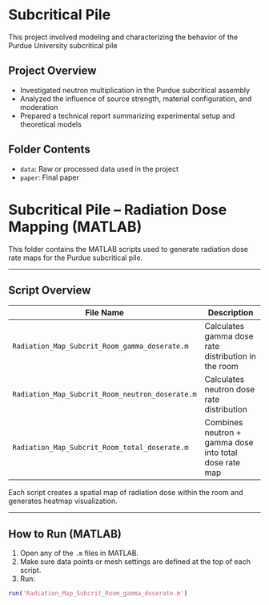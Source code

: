 # Subcritical Pile

This project involved modeling and characterizing the behavior of the Purdue University subcritical pile

## Project Overview
- Investigated neutron multiplication in the Purdue subcritical assembly
- Analyzed the influence of source strength, material configuration, and moderation
- Prepared a technical report summarizing experimental setup and theoretical models

## Folder Contents
- `data`: Raw or processed data used in the project
- `paper`: Final paper 

# Subcritical Pile – Radiation Dose Mapping (MATLAB)

This folder contains the MATLAB scripts used to generate radiation dose rate maps for the Purdue subcritical pile. 

---

## Script Overview

| File Name                                               | Description                                               |
|----------------------------------------------------------|-----------------------------------------------------------|
| `Radiation_Map_Subcrit_Room_gamma_doserate.m`           | Calculates gamma dose rate distribution in the room      |
| `Radiation_Map_Subcrit_Room_neutron_doserate.m`         | Calculates neutron dose rate distribution                |
| `Radiation_Map_Subcrit_Room_total_doserate.m`           | Combines neutron + gamma dose into total dose rate map   |

Each script creates a spatial map of radiation dose within the room and generates heatmap visualization.

---


## How to Run (MATLAB)

1. Open any of the `.m` files in MATLAB.
2. Make sure data points or mesh settings are defined at the top of each script.
3. Run:
```matlab
run('Radiation_Map_Subcrit_Room_gamma_doserate.m')
```
